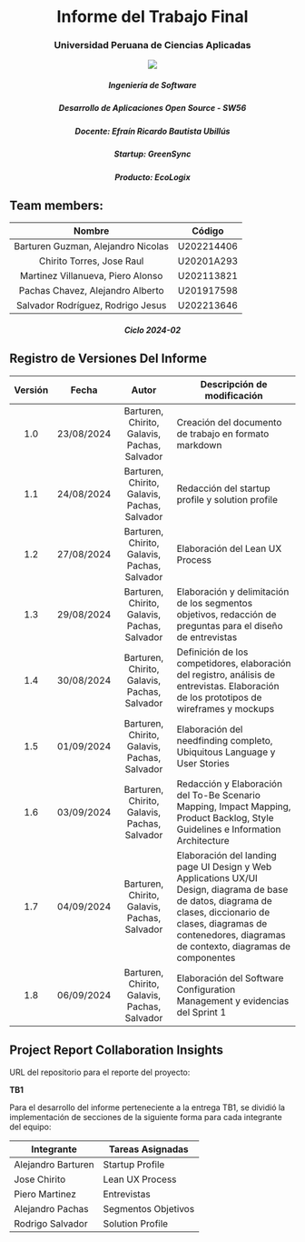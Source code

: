 <h1 style="text-align: center;"> Informe del Trabajo Final </h1>
<h3 style="text-align: center;"> Universidad Peruana de Ciencias Aplicadas </h3>

<p align = "center"> <img src = "https://upload.wikimedia.org/wikipedia/commons/f/fc/UPC_logo_transparente.png"></img> </p>

<h5 style="text-align: center"> Ingeniería de Software </h5>

<h5 style="text-align: center"> Desarrollo de Aplicaciones Open Source - SW56 </h5>

<h5 style="text-align: center"> Docente: Efraín Ricardo Bautista Ubillús </h5>

<h5 style="text-align: center"> Startup: GreenSync </h5>

<h5 style="text-align: center"> Producto: EcoLogix </h5>

## Team members:
| Nombre |Código|
|:-------:|:----------:|
|Barturen Guzman, Alejandro Nicolas|U202214406|
|Chirito Torres, Jose Raul|U20201A293|
|Martinez Villanueva, Piero Alonso|U202113821|
|Pachas Chavez, Alejandro Alberto|U201917598|
|Salvador Rodríguez, Rodrigo Jesus|U202213646|

<h5 style="text-align: center"> Ciclo 2024-02 </h5>


## Registro de Versiones Del Informe 
|Versión|Fecha|Autor|Descripción de modificación|
|:-:|:-:|:-:|-|
|1.0|23/08/2024|Barturen, Chirito, Galavis, Pachas, Salvador|Creación del documento de trabajo en formato markdown|
|1.1|24/08/2024|Barturen, Chirito, Galavis, Pachas, Salvador|Redacción del startup profile y solution profile|
|1.2|27/08/2024|Barturen, Chirito, Galavis, Pachas, Salvador|Elaboración del Lean UX Process|
|1.3|29/08/2024|Barturen, Chirito, Galavis, Pachas, Salvador|Elaboración y delimitación de los segmentos objetivos, redacción de preguntas para el diseño de entrevistas|
|1.4|30/08/2024|Barturen, Chirito, Galavis, Pachas, Salvador|Definición de los competidores, elaboración del registro, análisis de entrevistas. Elaboración de los prototipos de wireframes y mockups|
|1.5|01/09/2024|Barturen, Chirito, Galavis, Pachas, Salvador|Elaboración del needfinding completo, Ubiquitous Language y User Stories|
|1.6|03/09/2024|Barturen, Chirito, Galavis, Pachas, Salvador|Redacción y Elaboración del To-Be Scenario Mapping, Impact Mapping, Product Backlog, Style Guidelines e Information Architecture|
|1.7|04/09/2024|Barturen, Chirito, Galavis, Pachas, Salvador|Elaboración del landing page UI Design y Web Applications UX/UI Design, diagrama de base de datos, diagrama de clases, diccionario de clases, diagramas de contenedores, diagramas de contexto, diagramas de componentes|
|1.8|06/09/2024|Barturen, Chirito, Galavis, Pachas, Salvador|Elaboración del Software Configuration Management y evidencias del Sprint 1|

## Project Report Collaboration Insights

URL del repositorio para el reporte del proyecto:

**TB1**

Para el desarrollo del informe perteneciente a la entrega TB1, se dividió la implementación de secciones de la siguiente forma para cada integrante del equipo:

|Integrante|Tareas Asignadas|
|-|-|
|Alejandro Barturen|Startup Profile    |
|Jose Chirito|Lean UX Process        |
|Piero Martinez|Entrevistas     |
|Alejandro Pachas|Segmentos Objetivos   |
|Rodrigo Salvador|Solution Profile           |
